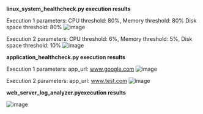 **linux_system_healthcheck.py execution results**

Execution 1 parameters: 
CPU threshold: 80%, Memory threshold: 80% Disk space threshold: 80%
![image](https://github.com/Prabhakaran2308/AccuKnox/assets/145963770/4b571a82-4555-4bda-ae74-40d151a1f94c)

Execution 2 parameters: 
CPU threshold: 6%, Memory threshold: 5%, Disk space threshold: 10%
![image](https://github.com/Prabhakaran2308/AccuKnox/assets/145963770/7bf82da8-80a7-4d66-847a-0f811fc95a5a)

**application_healthcheck.py execution results**

Execution 1 parameters: 
app_url: www.google.com
![image](https://github.com/Prabhakaran2308/AccuKnox/assets/145963770/1c009bbf-1b91-4164-8faf-95a404dc7809)

Execution 2 parameters: 
app_url: www.test.com
![image](https://github.com/Prabhakaran2308/AccuKnox/assets/145963770/2d50c322-9183-47c2-aebd-afa25e40c1ba)

**web_server_log_analyzer.pyexecution results**

![image](https://github.com/Prabhakaran2308/AccuKnox/assets/145963770/5b1d7204-179a-4591-bd34-4f581f6c5876)
